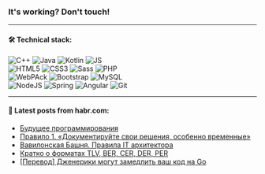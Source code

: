 ### It's working? Don't touch!

---

#### 🛠️ Technical stack:

![C++](https://img.shields.io/badge/C++-informational?logo=c%2B%2B&style=flat&logoColor=white&color=9C033A)
![Java](https://img.shields.io/badge/Java-informational?logo=java&style=flat&logoColor=white&color=007396)
![Kotlin](https://img.shields.io/badge/Kotlin-informational?logo=Kotlin&style=flat&logoColor=white&color=0095D5)
![JS](https://img.shields.io/badge/JS-informational?logo=javaScript&style=flat&logoColor=black&color=F7Df1E) <br>
![HTML5](https://img.shields.io/badge/HTML5-informational?logo=html5&style=flat&logoColor=white&color=E34F26)
![CSS3](https://img.shields.io/badge/CSS3-informational?logo=css3&style=flat&logoColor=white&color=157286)
![Sass](https://img.shields.io/badge/Saas-informational?logo=sass&style=flat&logoColor=white&color=hotpink)
![PHP](https://img.shields.io/badge/PHP-informational?logo=php&style=flat&logoColor=white&color=777BB4) <br>
![WebPAck](https://img.shields.io/badge/WebPack-informational?logo=webPack&style=flat&logoColor=white&color=FF6F00)
![Bootstrap](https://img.shields.io/badge/Bootstrap-informational?logo=Bootstrap&style=flat&logoColor=white&color=7952B3)
![MySQL](https://img.shields.io/badge/MySQL-informational?logo=MySQL&style=flat&logoColor=white&color=00f) <br>
![NodeJS](https://img.shields.io/badge/NodeJS-informational?logo=node.js&style=flat&logoColor=white&color=43853D)
![Spring](https://img.shields.io/badge/Spring-informational?logo=Spring&style=flat&logoColor=white&color=0A9EDC)
![Angular](https://img.shields.io/badge/Vue-informational?logo=vue.js&style=flat&logoColor=white&color=red)
![Git](https://img.shields.io/badge/Git-informational?logo=git&style=flat&logoColor=white&color=darkorange)

___

#### 💬 Latest posts from habr.com:

<!-- BLOG-POST-LIST:START -->
- [Будущее программирования](https://habr.com/ru/post/660061/?utm_source=habrahabr&utm_medium=rss&utm_campaign=660061)
- [Правило 1. «Документируйте свои решения, особенно временные»](https://habr.com/ru/post/660057/?utm_source=habrahabr&utm_medium=rss&utm_campaign=660057)
- [Вавилонская Башня. Правила IT архитектора](https://habr.com/ru/post/660055/?utm_source=habrahabr&utm_medium=rss&utm_campaign=660055)
- [Кратко о форматах TLV, BER, CER, DER, PER](https://habr.com/ru/post/660045/?utm_source=habrahabr&utm_medium=rss&utm_campaign=660045)
- [[Перевод] Дженерики могут замедлить ваш код на Go](https://habr.com/ru/post/660007/?utm_source=habrahabr&utm_medium=rss&utm_campaign=660007)
<!-- BLOG-POST-LIST:END -->
